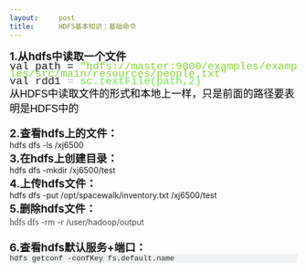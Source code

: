 ```yaml
---
layout:     post
title:      HDFS基本知识：基础命令
---
```

<div id="article_content" class="article_content clearfix csdn-tracking-statistics" data-pid="blog" data-mod="popu_307" data-dsm="post">
								            <link rel="stylesheet" href="https://csdnimg.cn/release/phoenix/template/css/ck_htmledit_views-f76675cdea.css">
						<div class="htmledit_views" id="content_views">
                <div><span style="font-size:14pt;"><strong>1.从hdfs中读取一个文件</strong></span></div><div><span style="font-size:14pt;line-height:13.2px;font-family:Consolas, 'Courier New', Courier, mono, serif;border:none;">val path = </span><span style="font-size:14pt;line-height:13.2px;font-family:Consolas, 'Courier New', Courier, mono, serif;border:none;color:rgb(137,211,54);">"hdfs://master:9000/examples/examples/src/main/resources/people.txt"</span><span style="font-size:14pt;line-height:13.2px;font-family:Consolas, 'Courier New', Courier, mono, serif;border:none;">  </span></div><div><span style="font-size:14pt;line-height:13.2px;font-family:Consolas, 'Courier New', Courier, mono, serif;border:none;">val rdd1</span><span style="font-size:14pt;line-height:13.2px;color:rgb(192,192,192);font-family:Consolas, 'Courier New', Courier, mono, serif;border:none;"> = </span><span style="font-size:14pt;color:rgb(107,231,72);line-height:13.2px;font-family:Consolas, 'Courier New', Courier, mono, serif;border:none;">sc.textFile(path,</span><span style="font-size:14pt;color:rgb(107,231,72);line-height:13.2px;font-family:Consolas, 'Courier New', Courier, mono, serif;border:none;">2</span><span style="font-size:14pt;color:rgb(107,231,72);line-height:13.2px;font-family:Consolas, 'Courier New', Courier, mono, serif;border:none;">)  </span></div><div><span style="color:rgb(0,0,0);font-family:Arial;font-size:18px;">从HDFS中读取文件的形式和本地上一样，只是前面的路径要表明是HDFS中的</span></div><div><br></div><div><span style="font-size:14pt;"><strong>2.查看hdfs上的文件：</strong></span></div><div>hdfs dfs -ls /xj6500</div><div><span style="font-size:14pt;"><strong>3.在hdfs上创建目录：</strong></span></div><div>hdfs dfs -mkdir /xj6500/test</div><div><span style="font-size:14pt;"><strong>4.上传hdfs文件：</strong></span></div><div>hdfs dfs -put /opt/spacewalk/inventory.txt /xj6500/test</div><div><span style="font-size:14pt;"><strong>5.删除hdfs文件：</strong></span></div><div><span style="color:rgb(69,69,69);font-family:'PingFang SC';font-size:12pt;line-height:24px;">hdfs dfs </span><span style="color:rgb(69,69,69);line-height:24px;">-rm -r /user/hadoop/output</span></div><div><br></div><div><span style="font-size:14pt;"><strong>6.查看hdfs默认服务+端口：</strong></span></div><div style="border:0px;font-size:13px;font-family:Consolas, Menlo, Monaco, 'Lucida Console', 'Liberation Mono', 'DejaVu Sans Mono', 'Bitstream Vera Sans Mono', 'Courier New', monospace, sans-serif;color:rgb(36,39,41);text-align:left;background-color:rgb(239,240,241);"><span style="border:0px;">hdfs getconf -confKey fs.default.name</span></div>            </div>
                </div>